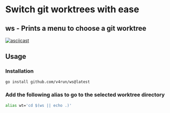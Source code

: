 # Switch git worktrees with ease

## ws - Prints a menu to choose a git worktree

[![asciicast](https://asciinema.org/a/531887.svg)](https://asciinema.org/a/531887)

## Usage

### Installation

```bash
go install github.com/v4run/ws@latest
```

### Add the following alias to go to the selected worktree directory

```bash
alias wt='cd $(ws || echo .)'
```
